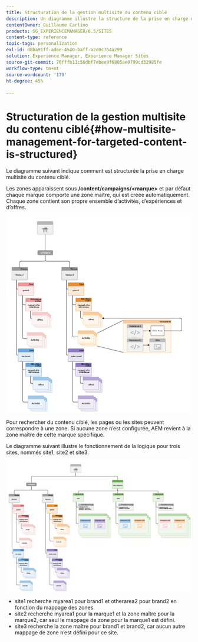 ```yaml
---
title: Structuration de la gestion multisite du contenu ciblé
description: Un diagramme illustre la structure de la prise en charge de sites multiples pour le contenu ciblé
contentOwner: Guillaume Carlino
products: SG_EXPERIENCEMANAGER/6.5/SITES
content-type: reference
topic-tags: personalization
exl-id: d8ba91ff-ad6e-4540-baff-a2c0c764a299
solution: Experience Manager, Experience Manager Sites
source-git-commit: 76fffb11c56dbf7ebee9f6805ae0799cd32985fe
workflow-type: tm+mt
source-wordcount: '179'
ht-degree: 45%

---
```


# Structuration de la gestion multisite du contenu ciblé{#how-multisite-management-for-targeted-content-is-structured}

Le diagramme suivant indique comment est structurée la prise en charge multisite du contenu ciblé.

Les zones apparaissent sous **/content/campaigns/&lt;marque>** et par défaut chaque marque comporte une zone maître, qui est créée automatiquement. Chaque zone contient son propre ensemble d’activités, d’expériences et d’offres.

![chlimage_1-268](assets/chlimage_1-268.png)

Pour rechercher du contenu ciblé, les pages ou les sites peuvent correspondre à une zone. Si aucune zone n’est configurée, AEM revient à la zone maître de cette marque spécifique.

Le diagramme suivant illustre le fonctionnement de la logique pour trois sites, nommés site1, site2 et site3.

![chlimage_1-269](assets/chlimage_1-269.png)

* site1 recherche myarea1 pour brand1 et otherarea2 pour brand2 en fonction du mappage des zones.
* site2 recherche myarea1 pour la marque1 et la zone maître pour la marque2, car seul le mappage de zone pour la marque1 est défini.
* site3 recherche la zone maître pour brand1 et brand2, car aucun autre mappage de zone n’est défini pour ce site.
